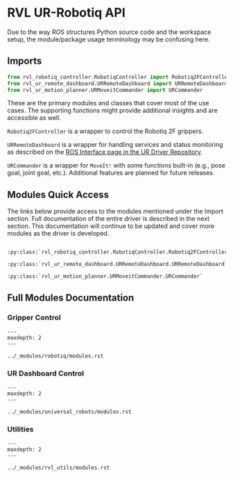 # RVL UR-Robotiq API

Due to the way ROS structures Python source code and the workspace setup, the
module/package usage terminology may be confusing here.

## Imports

```python
from rvl_robotiq_controller.RobotiqController import Robotiq2FController
from rvl_ur_remote_dashboard.URRemoteDashboard import URRemoteDashboard
from rvl_ur_motion_planner.URMoveitCommander import URCommander
```

These are the primary modules and classes that cover most of the use cases. The
supporting functions might provide additional insights and are accessible as
well.

`Robotiq2FController` is a wrapper to control the Robotiq 2F grippers.

`URRemoteDashboard` is a wrapper for handling services and status monitoring as
described on the [ROS Interface page in the UR Driver Repository](https://github.com/UniversalRobots/Universal_Robots_ROS_Driver/blob/c3378599d5fa73a261328b326392e847f312ab6b/ur_robot_driver/doc/ROS_INTERFACE.md).

`URCommander` is a wrapper for `MoveIt!` with some functions built-in (e.g.,
pose goal, joint goal, etc.). Additional features are planned for future
releases.

## Modules Quick Access

The links below provide access to the modules mentioned under the Import
section. Full documentation of the entire driver is described in the next
section. This documentation will continue to be updated and cover more modules
as the driver is developed.

```{eval-rst}

:py:class:`rvl_robotiq_controller.RobotiqController.Robotiq2FController`

:py:class:`rvl_ur_remote_dashboard.URRemoteDashboard.URRemoteDashboard`

:py:class:`rvl_ur_motion_planner.URMoveitCommander.URCommander`
```

## Full Modules Documentation

### Gripper Control

```{toctree}
---
maxdepth: 2
---

../_modules/robotiq/modules.rst
```

### UR Dashboard Control

```{toctree}
---
maxdepth: 2
---

../_modules/universal_robots/modules.rst
```

### Utilities

```{toctree}
---
maxdepth: 2
---

../_modules/rvl_utils/modules.rst
```
